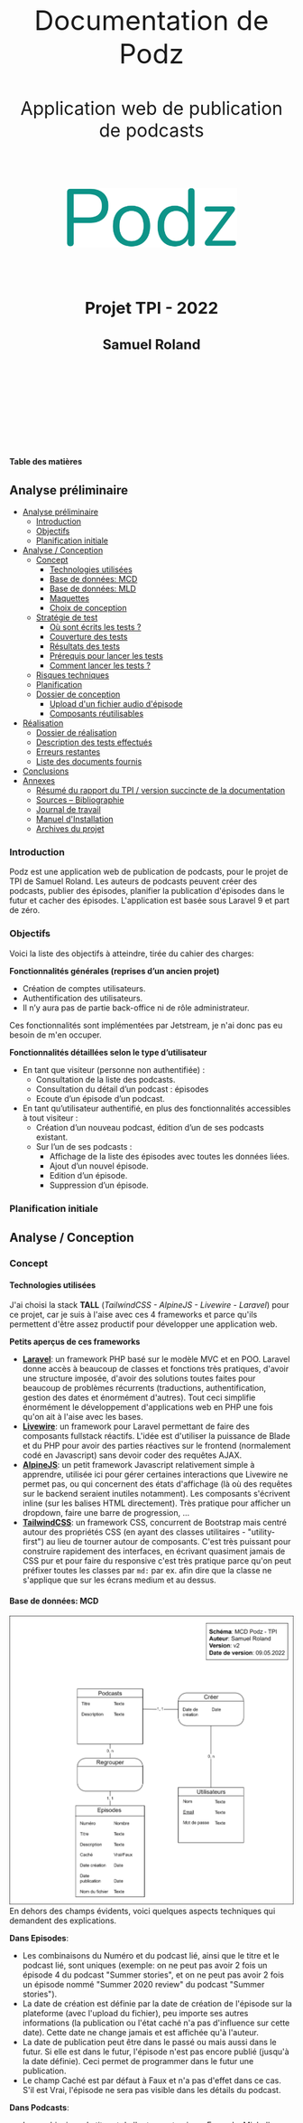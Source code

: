 
<div style="text-align: center; padding: 150px 0px;">
<p style="text-align: center; border: none; font-size: 3rem;">Documentation de Podz</p>
<p style="text-align: center; border: none; font-size: 2rem;">Application web de publication de podcasts</p>
<div style="display:flex; padding: 50px 100px; justify-content: center; font-family: Fira Code;">
<img src="logo.png" style="box-shadow: none">
</div>
<h2 style="text-align: center; font-size: 1.8rem;">Projet TPI - 2022</h2>
<h2 style="text-align: center; font-size: 1.5rem;">Samuel Roland</h2>

</div>

<div class="page"/> 

<div class="toc">

**Table des matières**
## Analyse préliminaire
- [Analyse préliminaire](#analyse-préliminaire)
  - [Introduction](#introduction)
  - [Objectifs](#objectifs)
  - [Planification initiale](#planification-initiale)
- [Analyse / Conception](#analyse--conception)
  - [Concept](#concept)
    - [Technologies utilisées](#technologies-utilisées)
    - [Base de données: MCD](#base-de-données-mcd)
    - [Base de données: MLD](#base-de-données-mld)
    - [Maquettes](#maquettes)
    - [Choix de conception](#choix-de-conception)
  - [Stratégie de test](#stratégie-de-test)
    - [Où sont écrits les tests ?](#où-sont-écrits-les-tests-)
    - [Couverture des tests](#couverture-des-tests)
    - [Résultats des tests](#résultats-des-tests)
    - [Prérequis pour lancer les tests](#prérequis-pour-lancer-les-tests)
    - [Comment lancer les tests ?](#comment-lancer-les-tests-)
  - [Risques techniques](#risques-techniques)
  - [Planification](#planification)
  - [Dossier de conception](#dossier-de-conception)
    - [Upload d'un fichier audio d'épisode](#upload-dun-fichier-audio-dépisode)
    - [Composants réutilisables](#composants-réutilisables)
- [Réalisation](#réalisation)
  - [Dossier de réalisation](#dossier-de-réalisation)
  - [Description des tests effectués](#description-des-tests-effectués)
  - [Erreurs restantes](#erreurs-restantes)
  - [Liste des documents fournis](#liste-des-documents-fournis)
- [Conclusions](#conclusions)
- [Annexes](#annexes)
  - [Résumé du rapport du TPI / version succincte de la documentation](#résumé-du-rapport-du-tpi--version-succincte-de-la-documentation)
  - [Sources – Bibliographie](#sources--bibliographie)
  - [Journal de travail](#journal-de-travail)
  - [Manuel d'Installation](#manuel-dinstallation)
  - [Archives du projet](#archives-du-projet)

</div>

<div class="page"/><!-- saut de page -->

### Introduction

Podz est une application web de publication de podcasts, pour le projet de TPI de Samuel Roland. Les auteurs de podcasts peuvent créer des podcasts, publier des épisodes, planifier la publication d'épisodes dans le futur et cacher des épisodes. L'application est basée sous Laravel 9 et part de zéro.

### Objectifs

Voici la liste des objectifs à atteindre, tirée du cahier des charges:

**Fonctionnalités générales (reprises d’un ancien projet)**
- Création de comptes utilisateurs.
- Authentification des utilisateurs.
- Il n’y aura pas de partie back-office ni de rôle administrateur.

<!--  bonne endroit ?-->
Ces fonctionnalités sont implémentées par Jetstream, je n'ai donc pas eu besoin de m'en occuper.

**Fonctionnalités détaillées selon le type d’utilisateur**
- En tant que visiteur (personne non authentifiée) :
  - Consultation de la liste des podcasts.
  - Consultation du détail d’un podcast : épisodes
  - Ecoute d’un épisode d’un podcast.
- En tant qu’utilisateur authentifié, en plus des fonctionnalités accessibles à tout visiteur :
    - Création d’un nouveau podcast, édition d’un de ses podcasts existant.  
  - Sur l’un de ses podcasts :
    - Affichage de la liste des épisodes avec toutes les données liées.
    - Ajout d’un nouvel épisode.
    - Edition d’un épisode.
    - Suppression d’un épisode.
<!-- 

Ce chapitre énumère les objectifs du projet. L'atteinte ou non de ceux-ci devra pouvoir être contrôlée à la fin du projet. Les objectifs pourront éventuellement être revus après l'analyse. 

Ces éléments peuvent être repris des spécifications de départ.
-->

### Planification initiale
<!--
Ce chapitre montre la planification du projet. Celui-ci peut être découpé en tâches qui seront planifiées. Il s'agit de la première planification du projet, celle-ci devra être revue après l'analyse. Cette planification sera présentée sous la forme d'un diagramme.

Ces éléments peuvent être repris des spécifications de départ.
-->
<div class="page"/><!-- saut de page -->

## Analyse / Conception
### Concept

#### Technologies utilisées
J'ai choisi la stack **TALL** (*TailwindCSS - AlpineJS - Livewire - Laravel*) pour ce projet, car je suis à l'aise avec ces 4 frameworks et parce qu'ils permettent d'être assez productif pour développer une application web.

**Petits aperçus de ces frameworks**
- **[Laravel](https://laravel.com/)**: un framework PHP basé sur le modèle MVC et en POO. Laravel donne accès à beaucoup de classes et fonctions très pratiques, d'avoir une structure imposée, d'avoir des solutions toutes faites pour beaucoup de problèmes récurrents (traductions, authentification, gestion des dates et énormément d'autres). Tout ceci simplifie énormément le développement d'applications web en PHP une fois qu'on ait à l'aise avec les bases.
- **[Livewire](https://laravel-livewire.com/)**: un framework pour Laravel permettant de faire des composants fullstack réactifs. L'idée est d'utiliser la puissance de Blade et du PHP pour avoir des parties réactives sur le frontend (normalement codé en Javascript) sans devoir coder des requêtes AJAX.
- **[AlpineJS](https://alpinejs.dev/)**: un petit framework Javascript relativement simple à apprendre, utilisée ici pour gérer certaines interactions que Livewire ne permet pas, ou qui concernent des états d'affichage (là où des requêtes sur le backend seraient inutiles notamment). Les composants s'écrivent inline (sur les balises HTML directement). Très pratique pour afficher un dropdown, faire une barre de progression, ...
- **[TailwindCSS](https://tailwindcss.com/)**: un framework CSS, concurrent de Bootstrap mais centré autour des propriétés CSS (en ayant des classes utilitaires - "utility-first") au lieu de tourner autour de composants. C'est très puissant pour construire rapidement des interfaces, en écrivant quasiment jamais de CSS pur et pour faire du responsive c'est très pratique parce qu'on peut préfixer toutes les classes par `md:` par ex. afin dire que la classe ne s'applique que sur les écrans medium et au dessus.

#### Base de données: MCD
![MCD](MCD.png)
En dehors des champs évidents, voici quelques aspects techniques qui demandent des explications.
</div

**Dans Episodes**:
- Les combinaisons du Numéro et du podcast lié, ainsi que le titre et le podcast lié, sont uniques (exemple: on ne peut pas avoir 2 fois un épisode 4 du podcast "Summer stories", et on ne peut pas avoir 2 fois un épisode nommé "Summer 2020 review" du podcast "Summer stories").
- La date de création est définie par la date de création de l'épisode sur la plateforme (avec l'upload du fichier), peu importe ses autres informations (la publication ou l'état caché n'a pas d'influence sur cette date). Cette date ne change jamais et est affichée qu'à l'auteur.
- La date de publication peut être dans le passé ou mais aussi dans le futur. Si elle est dans le futur, l'épisode n'est pas encore publié (jusqu'à la date définie). Ceci permet de programmer dans le futur une publication.
- Le champ Caché est par défaut à Faux et n'a pas d'effet dans ce cas. S'il est Vrai, l'épisode ne sera pas visible dans les détails du podcast.

**Dans Podcasts**:
- La combinaison du titre et de l'auteur est unique. Exemple: Michelle ne peut pas publier 2 podcasts s'appelant "My story", par contre Michelle et Bob peuvent chacun publier 1 podcast nommé "My story".

<div class="together">

#### Base de données: MLD
![MLD](MLD.png)

Ce MLD n'a pas été fait à la main mais a été rétro-ingéniéré depuis la base de données, après avoir codé les migrations. Certains champs sont créés par une migration générée par Jetstream, je n'en ai pas besoin mais je ne vais pas les retirer au risque de casser certaines parties existantes. Ce MLD omet volontairement les tables générées par Laravel et propres à chaque application Laravel (`sessions`, `migrations`, ...), une partie provient de migrations créées par Jetstream. Ne vous étonnez donc pas de trouver d'autres tables dans la base de données, car je ne les utilise pas directement. 

todo: documenter spécificités.
Les champs `created_at` et `updated_at` sont gérés automatiquement par Laravel, je n'utilise que le `created_at` en lecture seulement.

<!--
Le concept complet avec toutes ses annexes :

Par exemple : 
•	Multimédia: carte de site, maquettes papier, story board préliminaire, …
•	Bases de données: interfaces graphiques, modèle conceptuel.
•	Programmation: interfaces graphiques, maquettes, analyse fonctionnelle…
•	…
-->
<div class="together">

#### Maquettes
Pour pouvoir utiliser les fonctionnalités requises, voici la liste complète des pages existantes et leur maquette.

- Page Connexion
- Page Inscription
- Page Liste des podcasts
- Page Détails d'un podcast (visiteur)
- Page Edition des détails d'un podcast (auteur)
- Page Détails d'un podcast (auteur)
- Page Création d'un podcast

</div>

**Page Connexion**  
![page](models/Connexion.png)

**Page Inscription**  
![page](models/Inscription.png)

<div class="together">

**Page Liste des podcasts**  
Cette page est visible publiquement et c'est la page par défaut de l'application, on y accède également via le bouton Podcasts en haut à gauche. On peut cliquer sur un podcast pour accéder à ses détails.
![page](models/Podcasts_page.png)
</div>

<div class="together">

**Page Détails d'un podcast (visiteur)**  
Les visiteurs ne voient que les épisodes qui sont visibles et qu'une partie de leurs informations. Ils ne voient que le numéro, le titre, la description, l'audio et le date (arrondie au jour).
![page](models/Page_d%C3%A9tails_podcast_visiteur.png)
</div>

<div class="together">

**Page Edition des détails d'un podcast (auteur)**  
L'auteur d'un podcast peut gérer les détails de son podcast, autant le titre et la description que les détails et la liste des épisodes. Nous sommes le 09.05.2022 dans cette maquette, l'épisode 4 est caché et le 5 est planifié pour le 10.05.2022. Ici l'auteur crée un 5 ème épisode planifiée qui ne sera publié que le lendemain à 15h08. Il peut aussi éditer les anciens épisodes en cliquant sur l'icône de stylo, ce qui passe l'épisode en mode édition (et permet ainsi de modifier).
![page](models/Page_d%C3%A9tails_podcast_panneaux_%C3%A9dition.png)

</div>

<div class="together">

**Page Détails d'un podcast (auteur)**  
L'auteur voit évidemment toutes les informations de ses podcasts contrairement au visiteur. (Pour les podcasts d'autres auteurs, il voit la vue visiteur). Nous sommes le 10.05.2022 dans cette maquette, l'épisode 4 est caché et le 5 est planifié pour le 10.05.2022. L'épisode 4 est caché parce que l'auteur a décidé après coup de le remettre en privé.
![page](models/Page_d%C3%A9tails_podcast_auteur.png)

</div>

<div class="together">

**Page Création d'un podcast**  
Simple formulaire pour créer un nouveau podcast, avec affichage des erreurs en dessous des champs si jamais les valeurs rentrées sont invalides.
![page](models/Page_cr%C3%A9er_podcast.png)
</div>

#### Choix de conception
<!-- question: check section ok -->

**Résumé des podcats**  
Sur la page Podcasts, il y a un résumé des descriptions des podcasts, qui se limitent à 150 charactères (+3 petits points), puisque la description est trop longue pour être affichée entièrement et l'utilisation de `text-overflow: ellipsis` en CSS sur plusieurs lignes n'est pas très simple. Raccourcir en PHP était donc l'autre solution. Un attribute `summary` de la classe `Podcast` permet de récuperer facilement ce résumé. Si la description est plus courte que la limite, la description est utilisée.

**Visibilité des épisodes**

<!-- random note 

Pour qu'un épisode soit visible publiquement il faut que sa date de publication soit dans le passé et que son état Caché soit Faux.
-->

<div class="together">

### Stratégie de test

<!--

Décrire la stratégie globale de test: 

•	types de des tests et ordre dans lequel ils seront effectués.
•	les moyens à mettre en œuvre.
•	couverture des tests (tests exhaustifs ou non, si non, pourquoi ?).
•	données de test à prévoir (données réelles ?).
•	les testeurs extérieurs éventuels.
-->

Cette section concerne la manière dont est testé Podz durant le projet et à la fin. Samuel teste manuellement les fonctionnalités dans son navigateur (Firefox) et écrit aussi des tests automatisés avec PhpUnit (un framework PHP pour les tests). La plupart des fonctionnalités sont couvertes par ces tests automatisés et quand cela n'est pas le cas, Samuel regarde à la main si cela fonctionne.
Les factories et le seeder écrits sont également très utile pour les tests. 

La stratégie de développement est le BDD (Behavior Driven Development). Cela consiste à écrire des tests qui testent le comportement avant de coder, s'assurer que le test plante, puis développer jusqu'à que le test passe. Ensuite on peut refactoriser pour augmenter la qualité tout en s'assurant que cela fonctionne toujours grâce à nos tests.  
Toute la suite de tests est lancée très fréquemment pour s'assurer qu'une nouvelle fonctionnalité n'a pas cassé une autre en chemin.
</div>
<!-- todo: check BDD meaning -->

#### Où sont écrits les tests ?
Tous les tests se trouve dans le dossier `tests` à la racine du repository. Le dossier `Feature` contient les tests fonctionnels, `Unit` les tests unitaires et `Jetstream` les tests créé par Jetstream (ces derniers ont été déplacé de `Feature` afin de ne pas les exécuter constamment).

<!-- Check "test fonctionnel" -->

<div class="together">

#### Couverture des tests
Comme les tests sont écrits et exécutés en PHP, les tests ne peuvent que tester le comportement backend. les interractions frontend ne peuvent pas être testées avec les outils actuels (il faudrait d'autres outils comme Laravel Dusk, Selenium, ...).

Pour la plupart des fonctionnalités, j'ai suivi cette ordre pour décider des tests à écrire et de leur contenu:
1. D'abord écrire un test pour vérifier que la page existe ou que le composant testé est bien chargé dans une des pages.
2. Ensuite tester le comportement idéal (toutes les données valides) pour s'assurer que les données gérées ont bien été modifiées.
3. Ensuite tester les validations des données.
4. Et finalement valider les permissions de visibilité ou d'accès (ex: être sûr qu'un visiteur ne peut pas modifier un épisode).

<!-- check order and reorder if needed -->

todo

**Ce que les tests ne couvrent pas**:
- Validation de la taille maximale d'upload d'un fichier
- 

<!-- todo: check selenium and testing tools -->
Voici la liste complète des tests, les noms devraient permettre d'avoir une idée de ce qui est testé et quels cas sont couverts.

<!-- todo: update the list and names -->
**Tests\Feature\YYY**
- podcasts page exists

</div>

#### Résultats des tests

Cette capture montre le résultat des tests exécutés le YYY à YYY. Tous les tests passent.
![img](imgs/running-tests.png)

todos

#### Prérequis pour lancer les tests
Il est nécessaire d'avoir mis en place le projet et d'avoir l'extension PHP SQLite.

Avant l'exécution de chaque test, on retourne à l'état d'avant l'exécution du test (grâce au trait `RefreshDatabase`) et le seeder `DatabaseSeeder` s'exécute (`$seed` défini à `true`). Ces 2 configurations sont faites dans `tests/TestCase.php`, ce qui permet au final que tous les tests sont lancées sur une base de données propre et remplie.

Afin de ne pas impacter la base de données de développement, les tests sont lancés sur une base de données SQLite en mémoire. Voici les lignes en bas du fichier de configuration de PhpUnit `phpunit.xml`, qui redéfinit 2 variables d'environnement permettant d'avoir une base de données en RAM.
```xml
<env name="DB_DATABASE" value=":memory:"/>
<env name="DB_CONNECTION" value="sqlite"/>
```
<div class="together">

#### Comment lancer les tests ?
Il y a différentes manières de lancer les tests dans un terminal:
- `./vendor/bin/phpunit`
- `php artisan test`

Les tests en dehors du dossier `tests/Unit` et `tests/Feature` ne seront pas lancés. Pour lancer les tests de Jetstream si besoin, il faut lancer `php artisan test tests/Jetstream`.

Vous pouvez passer des paramètres à `phpunit` (idem pour la commande `php artisan test`).
</div>

**Exemples**:
- pour exécuter seulement 1 test:  
`php artisan test --filter podcasts_page_exists`
- pour exécuter une classe de tests donnée:  
`php artisan test tests/Feature/PodcastsTest.php`
- pour exécuter les tests d'un dossier:  
`php artisan test tests/Unit`

Je recommande de configurer un raccourci dans votre IDE pour lancer les tests. J'ai utilisé ce réglage de raccourci dans VSCode pour lancer `php artisan test tests/Feature` lors d'un `ctrl+t ctrl+t`
```json
{
    "key": "ctrl+t ctrl+t",
    "command": "workbench.action.terminal.sendSequence",
    "args": {
        "text": "php artisan test tests/Feature\u000D"
    }
}
```

### Risques techniques
<!--

•	risques techniques (complexité, manque de compétences, …).

Décrire aussi quelles solutions ont été appliquées pour réduire les risques (priorités, formation, actions, …).
-->
### Planification
<!--
Révision de la planification initiale du projet :

•	planning indiquant les dates de début et de fin du projet ainsi que le découpage connu des diverses phases. 
•	partage des tâches en cas de travail à plusieurs.

Il s’agit en principe de la planification définitive du projet. Elle peut être ensuite affinée (découpage des tâches). Si les délais doivent être ensuite modifiés, le responsable de projet doit être avisé, et les raisons doivent être expliquées dans l’historique.
-->

### Dossier de conception
<!--
Fournir tous les document de conception:

•	le choix du matériel HW
•	le choix des systèmes d'exploitation pour la réalisation et l'utilisation
•	le choix des outils logiciels pour la réalisation et l'utilisation
•	site web: réaliser les maquettes avec un logiciel, décrire toutes les animations sur papier, définir les mots-clés, choisir une formule d'hébergement, définir la méthode de mise à jour, …
•	bases de données: décrire le modèle relationnel, le contenu détaillé des tables (caractéristiques de chaque champs) et les requêtes.
•	programmation et scripts: organigramme, architecture du programme, découpage modulaire, entrées-sorties des modules, pseudo-code / structogramme…

Le dossier de conception devrait permettre de sous-traiter la réalisation du projet !
-->
#### Upload d'un fichier audio d'épisode
J'ai décidé de fixer la taille maximum d'upload de fichiers à 150MB. Cette limite est fixée dans l'application, au niveau de la validation à la création d'un épisode.
Les 2 valeurs dans la configuration de PHP (fichier `php.ini`) doivent être augmentées au dessus de 150MB: `upload_max_filesize` et `post_max_size`.

#### Composants réutilisables

**Le composant Field**  
Un composant blade permettant d'abstraire les éléments communs de tous les champs de formulaire, avec quelques réglages possibles. L'affichage du label, le design basique, l'affichage des erreurs de validations.

Propriétés du composant
| Nom           | Type   | Requis | Description                                                                                                          |
| ------------- | ------ | ------ | -------------------------------------------------------------------------------------------------------------------- |
| `name`        | String | X      | Le nom technique du champ, utilisé pour l'attribut `name` de l'input et par le `@error()` et par la fonction `old()` |
| `label`       | String |        | Nom du label au dessus du champ                                                                                      |
| `type`        | String |        | Type de l'`<input>`. Par défaut `text`. Si `textarea` est donné, une balise `<textarea>` est utilisée à la place.    |
| `placeholder` | String |        | Un placeholder qui est ajouté directement sur le champ                                                               |
| `cssOnField`  | String |        | Des classes CSS qui sont ajoutées directement sur le champ                                                           |

Tous les autres attributs non reconnus sont transférés à la `div` racine du composant, ce qui permet d'ajouter du style ou d'autres attributs HTML. Tous les attributs commençant par `wire:model` sont ajoutés au champ pour permettre l'utilisation de ce composant avec Livewire.

Exemple d'utilisation:
```php
<form action="{{ route('podcasts.index') }}" method="POST">
<x-field label="Title" name="title"></x-field>
<x-field label="Description" type="textarea" name="description"></x-field>
<x-field label="Date de naissance" type="date" name="user.date"></x-field>
[...]
</form>
```
<div class="together">

Un autre exemple d'utilisation dans le cas d'un formulaire géré par Livewire:
```php
<div>
    <x-field wire:keyup.enter="update" placeholder="Rentrez un titre court et marquant." label="Title" name="podcast.title" wire:model.lazy="podcast.title"></x-field>
    <x-field label="Description" type="textarea" name="podcast.description" wire:model.lazy="podcast.description">
    </x-field>
    @csrf
    <button wire:click.prevent="update" class="btn mt-1">Enregistrer</button>
</div>
```
</div>

<div class="page"/><!-- saut de page -->

## Réalisation
### Dossier de réalisation

**Structure du repository**:
Certains dossiers de Laravel moins pertinents ont été remplacés par des `...`. Seulement les dossiers sont affichés et seulement que j'ai utilisé (travaillé dedans) sont définis.

```
podz                      Racine du repository
├─ app                                        
│   ├─ Actions                                        
│   │   ├─ Fortify                                        
│   │   └─ Jetstream                                        
│   ├─ Console                                        
│   ├─ Exceptions                                         
│   ├─ Http                                         
│   │   ├─ Controllers    Les classes contrôleurs                                    
│   │   ├─ Livewire                                         
│   │   └─ Middleware                                         
│   ├─ Models             Les classes modèles                            
│   ├─ Providers                                        
│   └─ View               Les classes des vues, pour les composants Blade                          
│       └─ Components                                         
├─ ...                                      
├─ config                 Les fichiers de configuration globaux                        
├─ database               Tout ce qui concerne la gestion de la base de données                          
│   ├─ factories          Les factories pour créer des données fictives                              
│   ├─ migrations         Les migrations pour définir la structure des tables
│   └─ seeders            Les seeders pour remplir la base de données avec les factories
├─ docs                   Dossier pour stocker les éléments de documentations (notamment MCD, MLD)
│   ├─ imgs               Les images utilisant dans cette documentation
│   ├─ models             Les exports des maquettes
│   └─ sources            Les fichiers source binaires des maquettes, MCD et MLD
├─ lang                   Les fichiers de langues                      
│   ├─ en                 
│   └─ fr                 Certaines traductions en français                         
├─ public                 
├─ resources              Toutes les ressources utiles à générer nos vues                          
│   ├─ css                Style CSS global dans app.css                         
│   ├─ js                 Javascript global dans app.js                        
│   ├─ markdown           
│   └─ views              
│       ├─ api            
│       ├─ auth           
│       ├─ components     
│       ├─ layouts        
│       ├─ livewire       Les vues pour Livewire.
│       ├─ podcasts       Vues pour les podcasts 
│       ├─ profile                               
│       └─ vendor                                
│           └─ jetstream  Les vues de Jetstream  
│               └─ ...                                          
├─ routes                 Configuration des routes dans web.php                        
├─ storage                Espace de stockage dédié                        
│   ├─ app                Dossier ciblé par le disque "local"                         
│   │   ├─ public         Dossier publiquement accessible et ciblé par le disque "public"                                
│   │   └─ testing        Fichiers audios de tests pour le développement                              
│   ├─ clockwork                                        
│   ├─ ...                                        
│   └─ logs               Emplacement de laravel.log                          
├─ tests                  Tests automatisés                      
│   ├─ Feature            Tests fonctionnels                            
│   ├─ Jetstream          Tests créés par Jetstream                              
│   └─ Unit               Tests unitaires 
│                        
│   .editorconfig                                       
│   .env.example          Fichier .env d'exemple                              
│   .gitattributes                                        
│   .gitignore                                        
│   .styleci.yml                                        
│   artisan                                       
│   composer.json         Liste des paquets Composer requis                              
│   composer.lock         Liste des paquets Composer installées et leur version
│   package-lock.json     Liste des paquets NPM installées et leur version
│   package.json          Liste des paquets NPM requis                              
│   phpunit.xml           Fichier de configuration de PhpUnit                             
│   README.md                                        
│   tailwind.config.js    Configuration de Tailwind                                    
│   webpack.mix.js        Configuration du build JS et CSS avec Webpack pour Mix
```
<!--

Décrire la réalisation "physique" de votre projet

•	les répertoires où le logiciel est installé
•	la liste de tous les fichiers et une rapide description de leur contenu (des noms qui parlent !)
•	les versions des systèmes d'exploitation et des outils logiciels
•	la description exacte du matériel
•	le numéro de version de votre produit !
•	programmation et scripts: librairies externes, dictionnaire des données, reconstruction du logiciel - cible à partir des sources.

NOTE : Evitez d’inclure les listings des sources, à moins que vous ne désiriez en expliquer une partie vous paraissant importante. Dans ce cas n’incluez que cette partie…
-->
### Description des tests effectués
<!--

Pour chaque partie testée de votre projet, il faut décrire:

•	les conditions exactes de chaque test
•	les preuves de test (papier ou fichier)
•	tests sans preuve: fournir au moins une description 
-->

<!-- todo: tests don't cover maximum of file upload -->

### Erreurs restantes  
<!--

S'il reste encore des erreurs: 

•	Description détaillée
•	Conséquences sur l'utilisation du produit
•	Actions envisagées ou possibles
-->

### Liste des documents fournis
<!--

Lister les documents fournis au client avec votre produit, en indiquant les numéros de versions 

•	le rapport de projet
•	le manuel d'Installation (en annexe)
•	le manuel d'Utilisation avec des exemples graphiques (en annexe)
•	autres…
-->

<div class="page"/><!-- saut de page -->

## Conclusions
<!--

Développez en tous cas les points suivants:

•	Objectifs atteints / non-atteints
•	Points positifs / négatifs
•	Difficultés particulières
•	Suites possibles pour le projet (évolutions & améliorations)

 -->
## Annexes

### Résumé du rapport du TPI / version succincte de la documentation
<!-- todo: sur une page dédiée -->

### Sources – Bibliographie
- Icônes: les icônes ont été copié-collées (en SVG) depuis [heroicons.com](https://heroicons.com/), elle sont publiées sous licence MIT.

- [Liste des Types de médias, par l'IANA](https://www.iana.org/assignments/media-types/media-types.xhtml). Cette ressource m'a été utile pour trouver les types MIME des fichiers audios .ogg, .opus, .mp3 et .m4a.
<!--

Liste des livres utilisés (Titre, auteur, date), des sites Internet (URL) consultés, des articles (Revue, date, titre, auteur)… Et de toutes les aides externes (noms)   
-->
### Journal de travail

### Manuel d'Installation

### Archives du projet 

<!-- 
Media, … dans une fourre en plastique 
-->